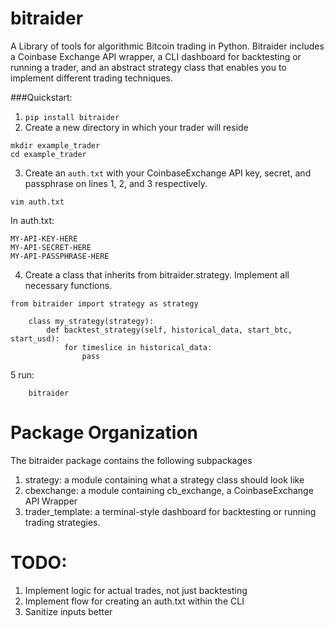 # bitraider
A Library of tools for algorithmic Bitcoin trading in Python. Bitraider includes a Coinbase 
Exchange API wrapper, a CLI dashboard for backtesting or running a trader, and an abstract
strategy class that enables you to implement different trading techniques.

###Quickstart:

1. `pip install bitraider`
2. Create a new directory in which your trader will reside
```
mkdir example_trader
cd example_trader
```
3. Create an `auth.txt` with your CoinbaseExchange API key, secret, and passphrase on lines 1, 2, and 3 respectively.
```
vim auth.txt
```
In auth.txt:
```
MY-API-KEY-HERE
MY-API-SECRET-HERE
MY-API-PASSPHRASE-HERE
```
4. Create a class that inherits from bitraider.strategy. Implement all necessary functions.
```
from bitraider import strategy as strategy
    
    class my_strategy(strategy):
        def backtest_strategy(self, historical_data, start_btc, start_usd):
            for timeslice in historical_data:
                pass
```

5 run:
```
    bitraider
```

Package Organization
====================
The bitraider package contains the following subpackages
1. strategy: a module containing what a strategy class should look like
2. cbexchange: a module containing cb_exchange, a CoinbaseExchange API Wrapper
3. trader_template: a terminal-style dashboard for backtesting or running trading strategies.

TODO:
======
1. Implement logic for actual trades, not just backtesting
2. Implement flow for creating an auth.txt within the CLI
3. Sanitize inputs better
